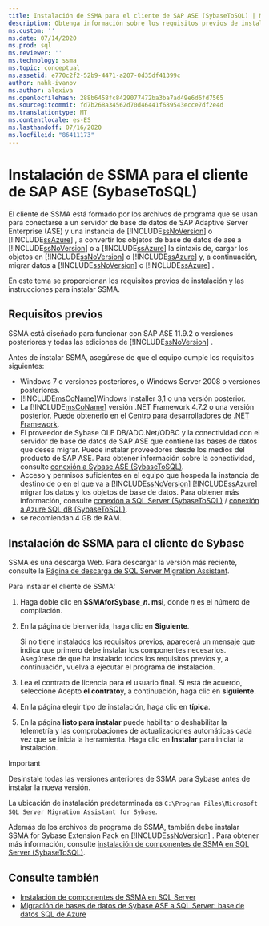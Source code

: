 ```yaml
---
title: Instalación de SSMA para el cliente de SAP ASE (SybaseToSQL) | Microsoft Docs
description: Obtenga información sobre los requisitos previos de instalación de SQL Server Migration Assistant (SSMA) for SAP Adaptive Server Enterprise (ASE) y cómo instalar.
ms.custom: ''
ms.date: 07/14/2020
ms.prod: sql
ms.reviewer: ''
ms.technology: ssma
ms.topic: conceptual
ms.assetid: e770c2f2-52b9-4471-a207-0d35df41399c
author: nahk-ivanov
ms.author: alexiva
ms.openlocfilehash: 288b6458fc8429077472ba3ba7ad49e6d6fd7565
ms.sourcegitcommit: fd7b268a34562d70d46441f689543ecce7df2e4d
ms.translationtype: MT
ms.contentlocale: es-ES
ms.lasthandoff: 07/16/2020
ms.locfileid: "86411173"
---
```

# <a name="installing-ssma-for-sap-ase-client-sybasetosql"></a>Instalación de SSMA para el cliente de SAP ASE (SybaseToSQL)

El cliente de SSMA está formado por los archivos de programa que se usan para conectarse a un servidor de base de datos de SAP Adaptive Server Enterprise (ASE) y una instancia de [!INCLUDE[ssNoVersion](../../includes/ssnoversion-md.md)] o [!INCLUDE[ssAzure](../../includes/ssazure_md.md)] , a convertir los objetos de base de datos de ase a [!INCLUDE[ssNoVersion](../../includes/ssnoversion-md.md)] o a [!INCLUDE[ssAzure](../../includes/ssazure_md.md)] la sintaxis de, cargar los objetos en [!INCLUDE[ssNoVersion](../../includes/ssnoversion-md.md)] o [!INCLUDE[ssAzure](../../includes/ssazure_md.md)] y, a continuación, migrar datos a [!INCLUDE[ssNoVersion](../../includes/ssnoversion-md.md)] o [!INCLUDE[ssAzure](../../includes/ssazure_md.md)] .

En este tema se proporcionan los requisitos previos de instalación y las instrucciones para instalar SSMA.

## <a name="prerequisites"></a>Requisitos previos

SSMA está diseñado para funcionar con SAP ASE 11.9.2 o versiones posteriores y todas las ediciones de [!INCLUDE[ssNoVersion](../../includes/ssnoversion-md.md)] .

Antes de instalar SSMA, asegúrese de que el equipo cumple los requisitos siguientes:

- Windows 7 o versiones posteriores, o Windows Server 2008 o versiones posteriores.
- [!INCLUDE[msCoName](../../includes/msconame_md.md)]Windows Installer 3,1 o una versión posterior.
- La [!INCLUDE[msCoName](../../includes/msconame_md.md)] versión .NET Framework 4.7.2 o una versión posterior. Puede obtenerlo en el [Centro para desarrolladores de .NET Framework](https://go.microsoft.com/fwlink/?LinkId=48882).
- El proveedor de Sybase OLE DB/ADO.Net/ODBC y la conectividad con el servidor de base de datos de SAP ASE que contiene las bases de datos que desea migrar. Puede instalar proveedores desde los medios del producto de SAP ASE. Para obtener información sobre la conectividad, consulte [conexión a Sybase ASE &#40;SybaseToSQL&#41;](../../ssma/sybase/connecting-to-sybase-ase-sybasetosql.md).
- Acceso y permisos suficientes en el equipo que hospeda la instancia de destino de o en el que va a [!INCLUDE[ssNoVersion](../../includes/ssnoversion-md.md)] [!INCLUDE[ssAzure](../../includes/ssazure_md.md)] migrar los datos y los objetos de base de datos. Para obtener más información, consulte [conexión a SQL Server &#40;SybaseToSQL&#41;](../../ssma/sybase/connecting-to-sql-server-sybasetosql.md) / [conexión a Azure SQL dB &#40;SybaseToSQL&#41;](../../ssma/sybase/connecting-to-azure-sql-db-sybasetosql.md).
- se recomiendan 4 GB de RAM.

## <a name="installing-the-ssma-for-sybase-client"></a>Instalación de SSMA para el cliente de Sybase

SSMA es una descarga Web. Para descargar la versión más reciente, consulte la [Página de descarga de SQL Server Migration Assistant](https://aka.ms/ssmaforsybase).

Para instalar el cliente de SSMA:

1. Haga doble clic en **SSMAforSybase_*n*. msi**, donde *n* es el número de compilación.
2. En la página de bienvenida, haga clic en **Siguiente**.

   Si no tiene instalados los requisitos previos, aparecerá un mensaje que indica que primero debe instalar los componentes necesarios. Asegúrese de que ha instalado todos los requisitos previos y, a continuación, vuelva a ejecutar el programa de instalación.

3. Lea el contrato de licencia para el usuario final. Si está de acuerdo, seleccione Acepto **el contrato**y, a continuación, haga clic en **siguiente**.
4. En la página elegir tipo de instalación, haga clic en **típica**.
5. En la página **listo para instalar** puede habilitar o deshabilitar la telemetría y las comprobaciones de actualizaciones automáticas cada vez que se inicia la herramienta. Haga clic en **Instalar** para iniciar la instalación.

> [!IMPORTANT]
> Desinstale todas las versiones anteriores de SSMA para Sybase antes de instalar la nueva versión.

La ubicación de instalación predeterminada es `C:\Program Files\Microsoft SQL Server Migration Assistant for Sybase`.

Además de los archivos de programa de SSMA, también debe instalar SSMA for Sybase Extension Pack en [!INCLUDE[ssNoVersion](../../includes/ssnoversion-md.md)] . Para obtener más información, consulte [instalación de componentes de SSMA en SQL Server &#40;SybaseToSQL&#41;](../../ssma/sybase/installing-ssma-components-on-sql-server-sybasetosql.md).

## <a name="see-also"></a>Consulte también

- [Instalación de componentes de SSMA en SQL Server](../../ssma/sybase/installing-ssma-components-on-sql-server-sybasetosql.md)  
- [Migración de bases de datos de Sybase ASE a SQL Server: base de datos SQL de Azure](../../ssma/sybase/migrating-sybase-ase-databases-to-sql-server-azure-sql-db-sybasetosql.md)
